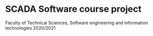 # SCADA Software course project
Faculty of Technical Sciences, Software engineering and information technologies 2020/2021


